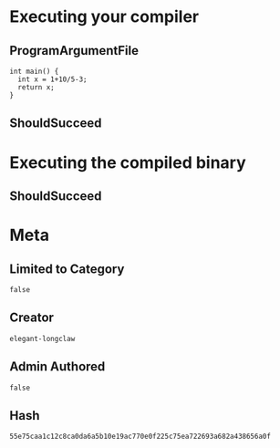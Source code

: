 # Executing your compiler

## ProgramArgumentFile

```
int main() {
  int x = 1+10/5-3;
  return x;
}
```

## ShouldSucceed

# Executing the compiled binary

## ShouldSucceed

# Meta

## Limited to Category

```
false
```

## Creator

```
elegant-longclaw
```

## Admin Authored

```
false
```

## Hash

```
55e75caa1c12c8ca0da6a5b10e19ac770e0f225c75ea722693a682a438656a0f
```
